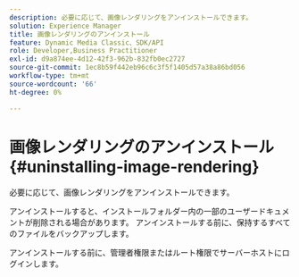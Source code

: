```yaml
---
description: 必要に応じて、画像レンダリングをアンインストールできます。
solution: Experience Manager
title: 画像レンダリングのアンインストール
feature: Dynamic Media Classic、SDK/API
role: Developer,Business Practitioner
exl-id: d9a874ee-4d12-42f3-962b-832fb0ec2727
source-git-commit: 1ec8b59f442eb96c6c3f5f1405d57a38a86bd056
workflow-type: tm+mt
source-wordcount: '66'
ht-degree: 0%

---
```


# 画像レンダリングのアンインストール{#uninstalling-image-rendering}

必要に応じて、画像レンダリングをアンインストールできます。

アンインストールすると、インストールフォルダー内の一部のユーザードキュメントが削除される場合があります。 アンインストールする前に、保持するすべてのファイルをバックアップします。

アンインストールする前に、管理者権限またはルート権限でサーバーホストにログインします。
